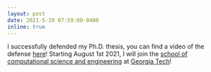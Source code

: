 ```yaml
---
layout: post
date: 2021-5-19 07:59:00-0400
inline: true
---
```


I successfully defended my Ph.D. thesis, you can find a video of the defense [here](https://youtu.be/Ph1pAv92WBQ)! 
Starting August 1st 2021, I will join the [school of computational science and engineering](https://cse.gatech.edu/) at [Georgia Tech](https://www.gatech.edu/)!